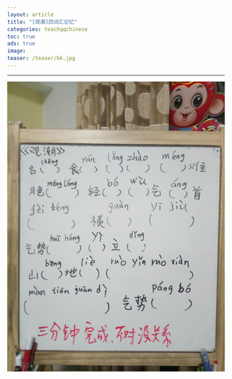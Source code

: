 ```yaml
---
layout: article
title: "[观潮]四词汇记忆"
categories: teachqqchinese
toc: true
ads: true
image:
teaser: /teaser/bk.jpg
---
```


---



![df](https://github.com/storage201608/storage/blob/master/myhome2016/_posts/teachqqchinese/2016-09-04-20160904225506teachqqchinese.md/IMG_20160904_225143.jpg?raw=true)

